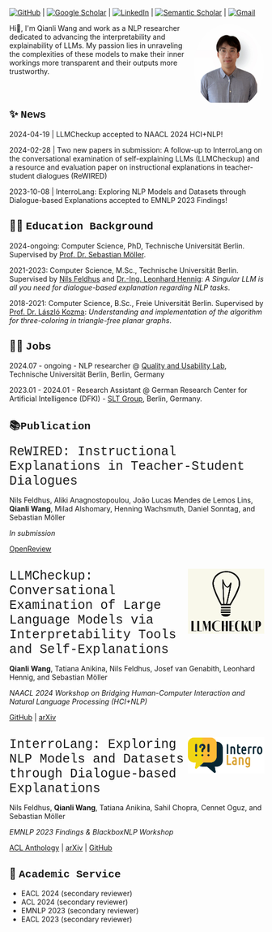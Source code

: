 [![GitHub](https://a11ybadges.com/badge?logo=github)](https://github.com/qiaw99) | [![Google Scholar](https://img.shields.io/badge/Google%20Scholar-4285F4.svg?style=for-the-badge&logo=Google-Scholar&logoColor=white)](https://scholar.google.com/citations?user=dKmUzp4AAAAJ) | [![LinkedIn](https://img.shields.io/badge/LinkedIn-0A66C2.svg?style=for-the-badge&logo=LinkedIn&logoColor=white)](https://www.linkedin.com/in/qianliwang/) | [![Semantic Scholar](https://img.shields.io/badge/Semantic%20Scholar-1857B6.svg?style=for-the-badge&logo=Semantic-Scholar&logoColor=white)](https://www.semanticscholar.org/author/Qianli-Wang/2257126685) | [![Gmail](https://a11ybadges.com/badge?logo=gmail)](mailto:wolfgang61617@gmail.com)

<img src="./img/avatar.jpg" style="width: 10em; height: 12em; border-radius:50%;" align="right"/>
Hi👋, I'm Qianli Wang and work as a NLP researcher dedicated to advancing the interpretability and explainability of LLMs. My passion lies in unraveling the complexities of these models to make their inner workings more transparent and their outputs more trustworthy.


<br>
<br>
<br>


## ✨ <span style="font-family: 'Courier New', monospace;">News</span>
2024-04-19 | LLMCheckup accepted to NAACL 2024 HCI+NLP!

2024-02-28 | Two new papers in submission: A follow-up to InterroLang on the conversational examination of self-explaining LLMs (LLMCheckup) and a resource and evaluation paper on instructional explanations in teacher-student dialogues (ReWIRED)

2023-10-08 | InterroLang: Exploring NLP Models and Datasets through Dialogue-based Explanations accepted to EMNLP 2023 Findings!

## 🧑‍🎓 <span style="font-family: 'Courier New', monospace;">Education Background</span>
2024-ongoing: Computer Science, PhD, Technische Universität Berlin. Supervised by [Prof. Dr. Sebastian Möller](https://www.tu.berlin/qu/ueber-uns/leitung).

2021-2023: Computer Science, M.Sc., Technische Universität Berlin. Supervised by [Nils Feldhus](https://www.dfki.de/web/ueber-uns/mitarbeiter/person/nife02) and [Dr.-Ing. Leonhard Hennig](https://www.dfki.de/web/ueber-uns/mitarbeiter/person/lehe02): _A Singular LLM is all you need for dialogue-based explanation regarding NLP tasks_.

2018-2021: Computer Science, B.Sc., Freie Universität Berlin. Supervised by [Prof. Dr. László Kozma](https://www.mi.fu-berlin.de/inf/groups/ag-ti/members/professoren/Kozma_Laszlo.html): _Understanding and implementation of the algorithm for three-coloring in triangle-free planar graphs_. 



## 🧑‍💻 <span style="font-family: 'Courier New', monospace;">Jobs</span>
2024.07 - ongoing - NLP researcher @ [Quality and Usability Lab](https://www.tu.berlin/qu), Technische Universität Berlin, Berlin, Germany

2023.01 - 2024.01 - Research Assistant @ German Research Center for Artificial Intelligence (DFKI) - [SLT Group](https://www.dfki.de/en/web/research/research-departments/speech-and-language-technology/), Berlin, Germany.

## 📚<span style="font-family: 'Courier New', monospace;">Publication</span>
<span style="font-size: 25px; font-family: 'Courier New', monospace;">ReWIRED: Instructional Explanations in Teacher-Student Dialogues</span>

Nils Feldhus, Aliki Anagnostopoulou, João Lucas Mendes de Lemos Lins, **Qianli Wang**, Milad Alshomary, Henning Wachsmuth, Daniel Sonntag, and Sebastian Möller

_In submission_

[OpenReview](https://openreview.net/forum?id=mHgNzfiApQ)

<br>

<img src="img/LLMCheckup_Logo.png" style="width:30%; height:20%;" align="right">
<span style="font-size: 25px; font-family: 'Courier New', monospace;" >LLMCheckup: Conversational Examination of Large Language Models via Interpretability Tools and Self-Explanations</span>

**Qianli Wang**, Tatiana Anikina, Nils Feldhus, Josef van Genabith, Leonhard Hennig, and Sebastian Möller

_NAACL 2024 Workshop on Bridging Human-Computer Interaction and Natural Language Processing (HCI+NLP)_

[GitHub](https://github.com/DFKI-NLP/LLMCheckup) | [arXiv](https://arxiv.org/abs/2401.12576) 

<br>


<img src="img/Interrolang_logo.png" style="width:30%; height:20%;" align="right">
<span style="font-size: 25px; font-family: 'Courier New', monospace;">InterroLang: Exploring NLP Models and Datasets through Dialogue-based Explanations</span>

Nils Feldhus, **Qianli Wang**, Tatiana Anikina, Sahil Chopra, Cennet Oguz, and Sebastian Möller

_EMNLP 2023 Findings & BlackboxNLP Workshop_

[ACL Anthology](https://aclanthology.org/2023.findings-emnlp.359/) | [arXiv](https://arxiv.org/abs/2310.05592) | [GitHub](https://github.com/DFKI-NLP/InterroLang/)

## 👣 <span style="font-family: 'Courier New', monospace;">Academic Service</span>
- EACL 2024 (secondary reviewer)
- ACL 2024 (secondary reviewer)
- EMNLP 2023 (secondary reviewer)
- EACL 2023 (secondary reviewer)
